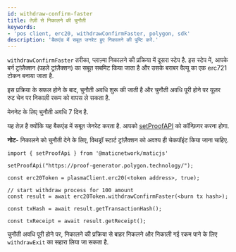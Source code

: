 ```yaml
---
id: withdraw-confirm-faster
title: तेज़ी से निकालने की चुनौती
keywords:
- 'pos client, erc20, withdrawConfirmFaster, polygon, sdk'
description: 'बैकएंड में सबूत जनरेट हुए निकालने की पुष्टि करें.'
---
```


`withdrawConfirmFaster` तरीका, प्लाज़्मा निकालने की प्रक्रिया में दूसरा स्टेप है. इस स्टेप में, आपके बर्न ट्रांज़ैक्शन (पहले ट्रांज़ैक्शन) का सबूत सबमिट किया जाता है और उसके बराबर वैल्यू का एक erc721 टोकन बनाया जाता है.

इस प्रक्रिया के सफल होने के बाद, चुनौती अवधि शुरू की जाती है और चुनौती अवधि पूरी होने पर यूज़र रुट चेन पर निकाली रकम को वापस ले सकता है.

मेननेट के लिए चुनौती अवधि 7 दिन है.

यह तेज़ है क्योंकि यह बैकएंड में सबूत जेनरेट करता है. आपको [setProofAPI](/docs/develop/ethereum-polygon/matic-js/set-proof-api) को कॉन्फ़िगर करना होगा.

**नोट**- निकालने को चुनौती देने के लिए, विथड्रॉ स्टार्ट ट्रांज़ैक्शन को अवश्य ही चेकपॉइंट किया जाना चाहिए.

```
import { setProofApi } from '@maticnetwork/maticjs'

setProofApi("https://proof-generator.polygon.technology/");

const erc20Token = plasmaClient.erc20(<token address>, true);

// start withdraw process for 100 amount
const result = await erc20Token.withdrawConfirmFaster(<burn tx hash>);

const txHash = await result.getTransactionHash();

const txReceipt = await result.getReceipt();

```

चुनौती अवधि पूरी होने पर, निकालने की प्रक्रिया से बाहर निकलने और निकाली गई रकम पाने के लिए `withdrawExit` का सहारा लिया जा सकता है.
